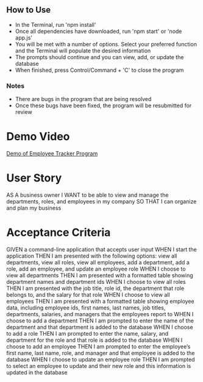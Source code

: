## How to Use
* In the Terminal, run 'npm install'
* Once all dependencies have downloaded, run 'npm start' or 'node app.js'
* You will be met with a number of options. Select your preferred function and the Terminal will populate the desired information
* The prompts should continue and you can view, add, or update the database
* When finished, press Control/Command + 'C' to close the program

### Notes
* There are bugs in the program that are being resolved
* Once these bugs have been fixed, the program will be resubmitted for review

# Demo Video
[Demo of Employee Tracker Program](https://drive.google.com/file/d/1RRQ-P8Xg6dV5yxA5nfLAW1gki12hYNLo/view)

# User Story
AS A business owner
I WANT to be able to view and manage the departments, roles, and employees in my company
SO THAT I can organize and plan my business

# Acceptance Criteria
GIVEN a command-line application that accepts user input
WHEN I start the application
THEN I am presented with the following options: view all departments, view all roles, view all employees, add a department, add a role, add an employee, and update an employee role
WHEN I choose to view all departments
THEN I am presented with a formatted table showing department names and department ids
WHEN I choose to view all roles
THEN I am presented with the job title, role id, the department that role belongs to, and the salary for that role
WHEN I choose to view all employees
THEN I am presented with a formatted table showing employee data, including employee ids, first names, last names, job titles, departments, salaries, and managers that the employees report to
WHEN I choose to add a department
THEN I am prompted to enter the name of the department and that department is added to the database
WHEN I choose to add a role
THEN I am prompted to enter the name, salary, and department for the role and that role is added to the database
WHEN I choose to add an employee
THEN I am prompted to enter the employee’s first name, last name, role, and manager and that employee is added to the database
WHEN I choose to update an employee role
THEN I am prompted to select an employee to update and their new role and this information is updated in the database 


